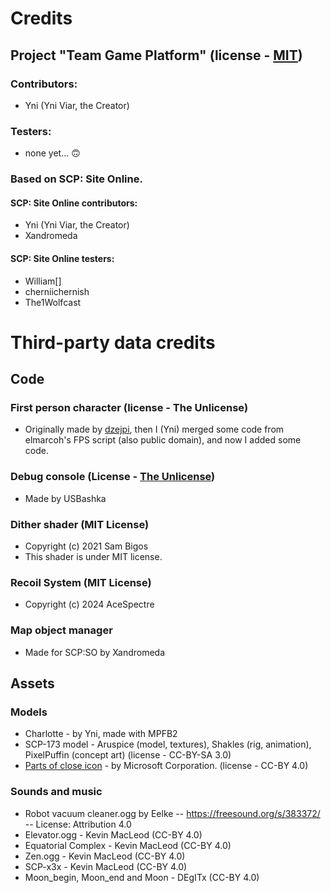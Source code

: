 # Credits
## Project "Team Game Platform" (license - [MIT](/LICENSE.MIT))
### Contributors:
- Yni (Yni Viar, the Creator)

### Testers:
- none yet... 🙃


### Based on SCP: Site Online.
#### SCP: Site Online contributors:
- Yni (Yni Viar, the Creator)
- Xandromeda

#### SCP: Site Online testers:
- William[]
- cherniichernish
- The1Wolfcast

# Third-party data credits
## Code

### First person character (license - The Unlicense)
- Originally made by [dzejpi](https://github.com/dzejpi/godot-3d-base-project),
 then I (Yni) merged some code from elmarcoh's FPS script (also public domain),
 and now I added some code.

### Debug console (License - [The Unlicense](/src/GDsh/LICENSE))

- Made by USBashka

### Dither shader (MIT License)

- Copyright (c) 2021 Sam Bigos
- This shader is under MIT license.

### Recoil System (MIT License)

- Copyright (c) 2024 AceSpectre

### Map object manager

- Made for SCP:SO by Xandromeda

## Assets
### Models
- Charlotte - by Yni, made with MPFB2
- SCP-173 model - Aruspice (model, textures), Shakles (rig, animation), PixelPuffin (concept art) (license - CC-BY-SA 3.0)
- [Parts of close icon](/src/UI/close.png) - by Microsoft Corporation. (license - CC-BY 4.0)

### Sounds and music
- Robot vacuum cleaner.ogg by Eelke -- https://freesound.org/s/383372/ -- License: Attribution 4.0
- Elevator.ogg - Kevin MacLeod (CC-BY 4.0)
- Equatorial Complex - Kevin MacLeod (CC-BY 4.0)
- Zen.ogg - Kevin MacLeod (CC-BY 4.0)
- SCP-x3x - Kevin MacLeod (CC-BY 4.0)
- Moon_begin, Moon_end and Moon - DEgITx (CC-BY 4.0)